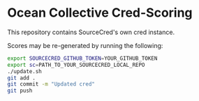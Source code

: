 # Ocean Collective Cred-Scoring

This repository contains SourceCred's own cred instance.

Scores may be re-generated by running the following:

```Bash
export SOURCECRED_GITHUB_TOKEN=YOUR_GITHUB_TOKEN
export sc=PATH_TO_YOUR_SOURCECRED_LOCAL_REPO
./update.sh
git add .
git commit -m "Updated cred"
git push
```




